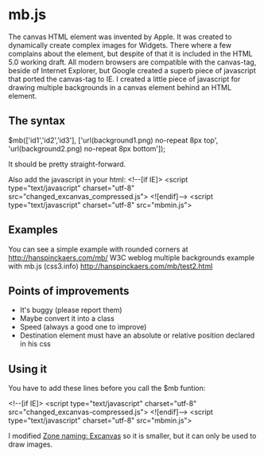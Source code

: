 mb.js
======

The canvas HTML element was invented by Apple. It was created to dynamically create complex images for Widgets. There where a few complains about the element, but despite of that it is included in the HTML 5.0 working draft. All modern browsers are compatible with the canvas-tag, beside of Internet Explorer, but Google created a superb piece of javascript that ported the canvas-tag to IE. I created a little piece of javascript for drawing multiple backgrounds in a canvas element behind an HTML element. 

The syntax
----------
$mb(['id1','id2','id3'],
 	['url(background1.png) no-repeat 8px top',
 	'url(background2.png) no-repeat 8px bottom']);	
	
It should be pretty straight-forward.

Also add the javascript in your html:
&lt;!--[if IE]>
	&lt;script type="text/javascript" charset="utf-8" src="changed_excanvas_compressed.js"></script> 
&lt;![endif]-->
&lt;script type="text/javascript" charset="utf-8" src="mbmin.js"></script>

Examples
---------
You can see a simple example with rounded corners at http://hanspinckaers.com/mb/
W3C weblog multiple backgrounds example with mb.js (css3.info) http://hanspinckaers.com/mb/test2.html

Points of improvements
----------------------
- It's buggy (please report them)
- Maybe convert it into a class
- Speed (always a good one to improve)
- Destination element must have an absolute or relative position declared in his css

Using it
---------
You have to add these lines before you call the $mb funtion:

&lt;!--[if IE]>
 	&lt;script type="text/javascript" charset="utf-8" src="changed_excanvas-compressed.js"></script> 
 	&lt;![endif]-->
&lt;script type="text/javascript" charset="utf-8" src="mbmin.js"></script> 

I modified [Zone naming: Excanvas](
http://code.google.com/p/explorercanvas/) so it is smaller, but it can only be used to draw images.